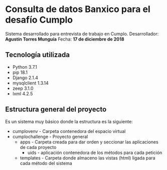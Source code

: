 # Consulta de datos Banxico para el desafío Cumplo
Sistema desarrollado para entrevista de trabajo en Cumplo.
Desarrollador: **Agustín Torres Munguía**
Fecha: **17 de diciembre de 2018**

## Tecnología utilizada
- Python 3.7.1
- pip 18.1
- Django 2.1.4
- mysqlclient 1.3.14
- zeep 3.1.0
- lxml 4.2.5

## Estructura general del proyecto

Es un sistema muy básico donde la estructura es la siguiente:
- cumplovenv - Carpeta contenedora del espacio virtual
- cumplochallenge - Proyecto general
	- apps - Carpeta creada para dar orden y seccionar las aplicaciones de cada proyecto
		- uids - aplicación contenedora de los métodos para cada petición
	- templates - Carpeta donde almaceno las vistas (html) ligada para cada método del sistema
